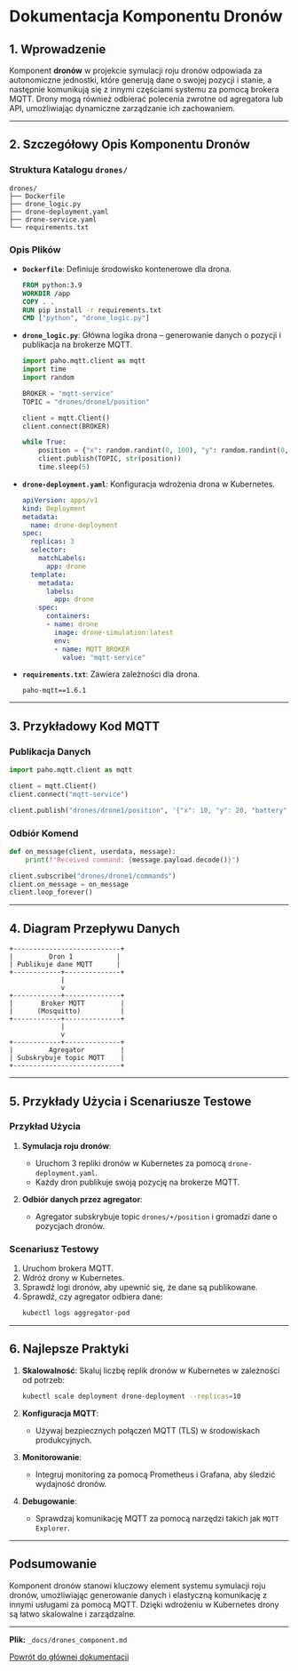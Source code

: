 
# Dokumentacja Komponentu Dronów

## 1. Wprowadzenie

Komponent **dronów** w projekcie symulacji roju dronów odpowiada za autonomiczne jednostki, które generują dane o swojej pozycji i stanie, a następnie komunikują się z innymi częściami systemu za pomocą brokera MQTT. Drony mogą również odbierać polecenia zwrotne od agregatora lub API, umożliwiając dynamiczne zarządzanie ich zachowaniem.

---

## 2. Szczegółowy Opis Komponentu Dronów

### Struktura Katalogu `drones/`

```
drones/
├── Dockerfile
├── drone_logic.py
├── drone-deployment.yaml
├── drone-service.yaml
└── requirements.txt
```

### Opis Plików

- **`Dockerfile`**: Definiuje środowisko kontenerowe dla drona.
  ```dockerfile
  FROM python:3.9
  WORKDIR /app
  COPY . .
  RUN pip install -r requirements.txt
  CMD ["python", "drone_logic.py"]
  ```

- **`drone_logic.py`**: Główna logika drona – generowanie danych o pozycji i publikacja na brokerze MQTT.
  
  ```python
  import paho.mqtt.client as mqtt
  import time
  import random

  BROKER = "mqtt-service"
  TOPIC = "drones/drone1/position"

  client = mqtt.Client()
  client.connect(BROKER)

  while True:
      position = {"x": random.randint(0, 100), "y": random.randint(0, 100), "battery": random.randint(20, 100)}
      client.publish(TOPIC, str(position))
      time.sleep(5)
  ```

- **`drone-deployment.yaml`**: Konfiguracja wdrożenia drona w Kubernetes.
  
  ```yaml
  apiVersion: apps/v1
  kind: Deployment
  metadata:
    name: drone-deployment
  spec:
    replicas: 3
    selector:
      matchLabels:
        app: drone
    template:
      metadata:
        labels:
          app: drone
      spec:
        containers:
        - name: drone
          image: drone-simulation:latest
          env:
          - name: MQTT_BROKER
            value: "mqtt-service"
  ```

- **`requirements.txt`**: Zawiera zależności dla drona.
  
  ```
  paho-mqtt==1.6.1
  ```

---

## 3. Przykładowy Kod MQTT

### Publikacja Danych

```python
import paho.mqtt.client as mqtt

client = mqtt.Client()
client.connect("mqtt-service")

client.publish("drones/drone1/position", '{"x": 10, "y": 20, "battery": 95}')
```

### Odbiór Komend

```python
def on_message(client, userdata, message):
    print(f"Received command: {message.payload.decode()}")

client.subscribe("drones/drone1/commands")
client.on_message = on_message
client.loop_forever()
```

---

## 4. Diagram Przepływu Danych

```
+---------------------------+
|         Dron 1           |
| Publikuje dane MQTT      |
+------------+--------------+
             |
             v
+------------+--------------+
|       Broker MQTT         |
|      (Mosquitto)          |
+------------+--------------+
             |
             v
+------------+--------------+
|         Agregator         |
| Subskrybuje topic MQTT    |
+---------------------------+
```

---

## 5. Przykłady Użycia i Scenariusze Testowe

### Przykład Użycia

1. **Symulacja roju dronów**:
   - Uruchom 3 repliki dronów w Kubernetes za pomocą `drone-deployment.yaml`.
   - Każdy dron publikuje swoją pozycję na brokerze MQTT.

2. **Odbiór danych przez agregator**:
   - Agregator subskrybuje topic `drones/+/position` i gromadzi dane o pozycjach dronów.

### Scenariusz Testowy

1. Uruchom brokera MQTT.
2. Wdróż drony w Kubernetes.
3. Sprawdź logi dronów, aby upewnić się, że dane są publikowane.
4. Sprawdź, czy agregator odbiera dane:
   ```bash
   kubectl logs aggregator-pod
   ```

---

## 6. Najlepsze Praktyki

1. **Skalowalność**: Skaluj liczbę replik dronów w Kubernetes w zależności od potrzeb:
   ```bash
   kubectl scale deployment drone-deployment --replicas=10
   ```

2. **Konfiguracja MQTT**:
   - Używaj bezpiecznych połączeń MQTT (TLS) w środowiskach produkcyjnych.

3. **Monitorowanie**:
   - Integruj monitoring za pomocą Prometheus i Grafana, aby śledzić wydajność dronów.

4. **Debugowanie**:
   - Sprawdzaj komunikację MQTT za pomocą narzędzi takich jak `MQTT Explorer`.

---

## Podsumowanie

Komponent dronów stanowi kluczowy element systemu symulacji roju dronów, umożliwiając generowanie danych i elastyczną komunikację z innymi usługami za pomocą MQTT. Dzięki wdrożeniu w Kubernetes drony są łatwo skalowalne i zarządzalne.

---

**Plik:** `_docs/drones_component.md`

[Powrót do głównej dokumentacji](../README.MD)